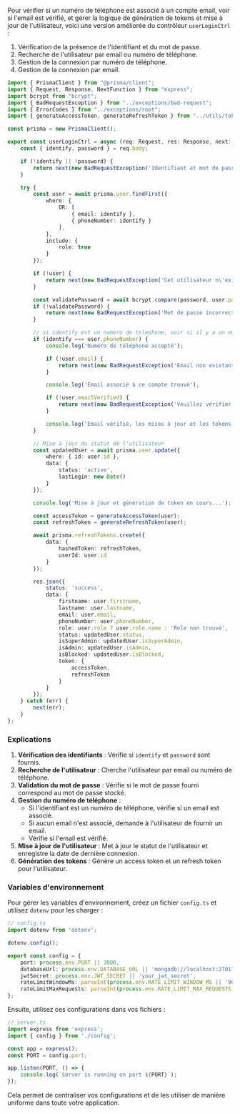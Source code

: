 Pour vérifier si un numéro de téléphone est associé à un compte email, voir si l'email est vérifié, et gérer la logique de génération de tokens et mise à jour de l'utilisateur, voici une version améliorée du contrôleur `userLoginCtrl` :

1. Vérification de la présence de l'identifiant et du mot de passe.
2. Recherche de l'utilisateur par email ou numéro de téléphone.
3. Gestion de la connexion par numéro de téléphone.
4. Gestion de la connexion par email.

```typescript
import { PrismaClient } from "@prisma/client";
import { Request, Response, NextFunction } from "express";
import bcrypt from "bcrypt";
import { BadRequestException } from "../exceptions/bad-request";
import { ErrorCodes } from "../exceptions/root";
import { generateAccessToken, generateRefreshToken } from "../utils/token-utils";

const prisma = new PrismaClient();

export const userLoginCtrl = async (req: Request, res: Response, next: NextFunction) => {
    const { identify, password } = req.body;

    if (!identify || !password) {
        return next(new BadRequestException('Identifiant et mot de passe sont nécessaires', ErrorCodes.INVALID_INPUT));
    }

    try {
        const user = await prisma.user.findFirst({
            where: {
                OR: [
                    { email: identify },
                    { phoneNumber: identify }
                ],
            },
            include: {
                role: true
            }
        });

        if (!user) {
            return next(new BadRequestException('Cet utilisateur n\'existe pas, veuillez créer un compte!', ErrorCodes.USER_NOT_FOUND));
        }

        const validatePassword = await bcrypt.compare(password, user.password);
        if (!validatePassword) {
            return next(new BadRequestException('Mot de passe incorrect!', ErrorCodes.INCORRECT_PASSWORD));
        }

        // si identify est un numero de telephone, voir si il y a un email associe
        if (identify === user.phoneNumber) {
            console.log('Numéro de téléphone accepté');

            if (!user.email) {
                return next(new BadRequestException('Email non existant, veuillez le saisir pour l\'authentifier', ErrorCodes.EMAIL_REQUIRED));
            }

            console.log('Email associé à ce compte trouvé');

            if (!user.emailVerified) {
                return next(new BadRequestException('Veuillez vérifier votre email pour continuer.', ErrorCodes.EMAIL_NOT_VERIFIED));
            }

            console.log('Email vérifié, les mises à jour et les tokens seront générés');
        }

        // Mise à jour du statut de l'utilisateur
        const updatedUser = await prisma.user.update({
            where: { id: user.id },
            data: {
                status: 'active',
                lastLogin: new Date()
            }
        });

        console.log('Mise à jour et génération de token en cours...');

        const accessToken = generateAccessToken(user);
        const refreshToken = generateRefreshToken(user);

        await prisma.refreshTokens.create({
            data: {
                hashedToken: refreshToken,
                userId: user.id
            }
        });

        res.json({
            status: 'success',
            data: {
                firstname: user.firstname,
                lastname: user.lastname,
                email: user.email,
                phoneNumber: user.phoneNumber,
                role: user.role ? user.role.name : 'Role non trouvé',
                status: updatedUser.status,
                isSuperAdmin: updatedUser.isSuperAdmin,
                isAdmin: updatedUser.isAdmin,
                isBlocked: updatedUser.isBlocked,
                token: {
                    accessToken,
                    refreshToken
                }
            }
        });
    } catch (err) {
        next(err);
    }
};
```

### Explications
1. **Vérification des identifiants** : Vérifie si `identify` et `password` sont fournis.
2. **Recherche de l'utilisateur** : Cherche l'utilisateur par email ou numéro de téléphone.
3. **Validation du mot de passe** : Vérifie si le mot de passe fourni correspond au mot de passe stocké.
4. **Gestion du numéro de téléphone** :
   - Si l'identifiant est un numéro de téléphone, vérifie si un email est associé.
   - Si aucun email n'est associé, demande à l'utilisateur de fournir un email.
   - Vérifie si l'email est vérifié.
5. **Mise à jour de l'utilisateur** : Met à jour le statut de l'utilisateur et enregistre la date de dernière connexion.
6. **Génération des tokens** : Génère un access token et un refresh token pour l'utilisateur.

### Variables d'environnement
Pour gérer les variables d'environnement, créez un fichier `config.ts` et utilisez `dotenv` pour les charger :

```typescript
// config.ts
import dotenv from 'dotenv';

dotenv.config();

export const config = {
    port: process.env.PORT || 3000,
    databaseUrl: process.env.DATABASE_URL || 'mongodb://localhost:27017/mydatabase',
    jwtSecret: process.env.JWT_SECRET || 'your_jwt_secret',
    rateLimitWindowMs: parseInt(process.env.RATE_LIMIT_WINDOW_MS || '900000', 10), // 15 minutes par défaut
    rateLimitMaxRequests: parseInt(process.env.RATE_LIMIT_MAX_REQUESTS || '100', 10) // 100 requêtes par défaut
};
```

Ensuite, utilisez ces configurations dans vos fichiers :

```typescript
// server.ts
import express from 'express';
import { config } from './config';

const app = express();
const PORT = config.port;

app.listen(PORT, () => {
    console.log(`Server is running on port ${PORT}`);
});
```

Cela permet de centraliser vos configurations et de les utiliser de manière uniforme dans toute votre application.